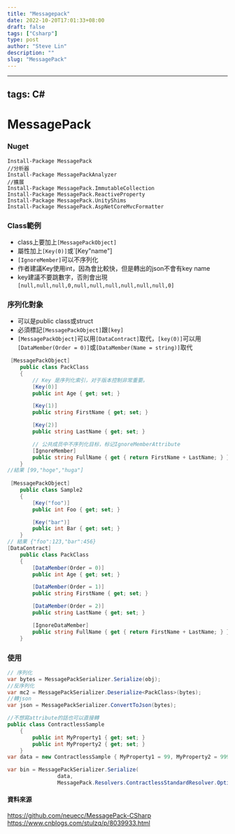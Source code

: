 ```yaml
---
title: "Messagepack"
date: 2022-10-20T17:01:33+08:00
draft: false
tags: ["Csharp"]
type: post
author: "Steve Lin"
description: ""
slug: "MessagePack"
---
```

---
tags: C#
---
# MessagePack

### Nuget
```
Install-Package MessagePack
//分析器
Install-Package MessagePackAnalyzer
//擴展
Install-Package MessagePack.ImmutableCollection
Install-Package MessagePack.ReactiveProperty
Install-Package MessagePack.UnityShims
Install-Package MessagePack.AspNetCoreMvcFormatter
```
### Class範例
- class上要加上`[MessagePackObject]`
- 屬性加上`[Key(0)]`或`[Key"name"]
- `[IgnoreMember]`可以不序列化
- 作者建議Key使用int，因為會比較快，但是轉出的json不會有key name
- key建議不要跳數字，否則會出現`[null,null,null,0,null,null,null,null,null,null,0]`

### 序列化對象
- 可以是public class或struct
- 必須標記`[MessagePackObject]`跟`[key]`
- `[MessagePackObject]`可以用`[DataContract]`取代，`[key(0)]`可以用`[DataMember(Order = 0)]`或`[DataMember(Name = string)]`取代
```C#
 [MessagePackObject]
    public class PackClass
    {
        // Key 是序列化索引，对于版本控制非常重要。
        [Key(0)]
        public int Age { get; set; }

        [Key(1)]
        public string FirstName { get; set; }

        [Key(2)]
        public string LastName { get; set; }

        // 公共成员中不序列化目标，标记IgnoreMemberAttribute
        [IgnoreMember]
        public string FullName { get { return FirstName + LastName; } }
    }
//結果 [99,"hoge","huga"]
    
 [MessagePackObject]
    public class Sample2
    {
        [Key("foo")]
        public int Foo { get; set; }

        [Key("bar")]
        public int Bar { get; set; }
    }    
// 結果 {"foo":123,"bar":456}
[DataContract]
    public class PackClass
    {
        [DataMember(Order = 0)]
        public int Age { get; set; }

        [DataMember(Order = 1)]
        public string FirstName { get; set; }

        [DataMember(Order = 2)]
        public string LastName { get; set; }

        [IgnoreDataMember]
        public string FullName { get { return FirstName + LastName; } }
    }
```
### 使用
```C#
// 序列化
var bytes = MessagePackSerializer.Serialize(obj);
//反序列化
var mc2 = MessagePackSerializer.Deserialize<PackClass>(bytes);
//轉json
var json = MessagePackSerializer.ConvertToJson(bytes);

//不想寫attribute的話也可以直接轉
public class ContractlessSample
    {
        public int MyProperty1 { get; set; }
        public int MyProperty2 { get; set; }
    }
var data = new ContractlessSample { MyProperty1 = 99, MyProperty2 = 9999 };

var bin = MessagePackSerializer.Serialize(
                data,
                MessagePack.Resolvers.ContractlessStandardResolver.Options);
```

#### 資料來源
https://github.com/neuecc/MessagePack-CSharp
https://www.cnblogs.com/stulzq/p/8039933.html

